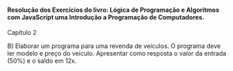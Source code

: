 #### Resolução dos Exercícios do livro: Lógica de Programação e Algoritmos com JavaScript uma Introdução a Programação de Computadores.

Capítulo 2

B) Elaborar um programa para uma revenda de veículos. O programa deve ler modelo e preço do veículo. Apresentar como resposta o valor da entrada (50%) e o saldo em 12x.
